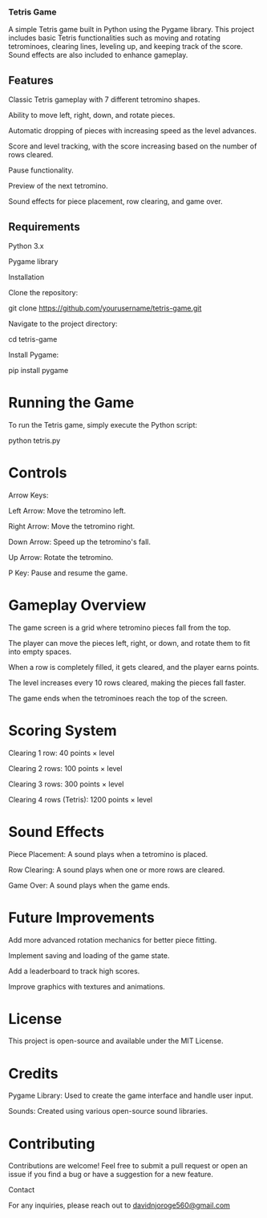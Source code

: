 ### Tetris Game

A simple Tetris game built in Python using the Pygame library. This project includes basic Tetris functionalities such as moving and rotating tetrominoes, clearing lines, leveling up, and keeping track of the score. Sound effects are also included to enhance gameplay.

## Features

Classic Tetris gameplay with 7 different tetromino shapes.

Ability to move left, right, down, and rotate pieces.

Automatic dropping of pieces with increasing speed as the level advances.

Score and level tracking, with the score increasing based on the number of rows cleared.

Pause functionality.

Preview of the next tetromino.

Sound effects for piece placement, row clearing, and game over.

## Requirements

Python 3.x

Pygame library

Installation

Clone the repository:

git clone https://github.com/yourusername/tetris-game.git

Navigate to the project directory:

cd tetris-game

Install Pygame:

pip install pygame

# Running the Game

To run the Tetris game, simply execute the Python script:

python tetris.py

# Controls

Arrow Keys:

Left Arrow: Move the tetromino left.

Right Arrow: Move the tetromino right.

Down Arrow: Speed up the tetromino's fall.

Up Arrow: Rotate the tetromino.

P Key: Pause and resume the game.

# Gameplay Overview

The game screen is a grid where tetromino pieces fall from the top.

The player can move the pieces left, right, or down, and rotate them to fit into empty spaces.

When a row is completely filled, it gets cleared, and the player earns points.

The level increases every 10 rows cleared, making the pieces fall faster.

The game ends when the tetrominoes reach the top of the screen.

# Scoring System

Clearing 1 row: 40 points × level

Clearing 2 rows: 100 points × level

Clearing 3 rows: 300 points × level

Clearing 4 rows (Tetris): 1200 points × level

# Sound Effects

Piece Placement: A sound plays when a tetromino is placed.

Row Clearing: A sound plays when one or more rows are cleared.

Game Over: A sound plays when the game ends.

# Future Improvements

Add more advanced rotation mechanics for better piece fitting.

Implement saving and loading of the game state.

Add a leaderboard to track high scores.

Improve graphics with textures and animations.

# License

This project is open-source and available under the MIT License.

# Credits

Pygame Library: Used to create the game interface and handle user input.

Sounds: Created using various open-source sound libraries.

# Contributing

Contributions are welcome! Feel free to submit a pull request or open an issue if you find a bug or have a suggestion for a new feature.

Contact

For any inquiries, please reach out to davidnjoroge560@gmail.com

